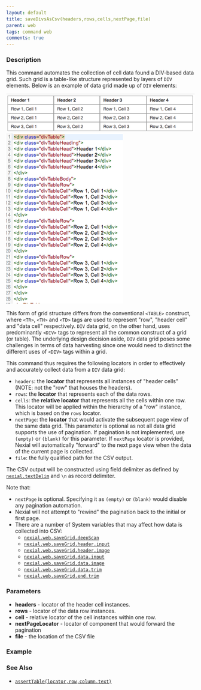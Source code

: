```yaml
---
layout: default
title: saveDivsAsCsv(headers,rows,cells,nextPage,file)
parent: web
tags: command web
comments: true
---
```


### Description
This command automates the collection of cell data found a DIV-based data grid.  Such grid is a table-like structure 
represented by layers of `DIV` elements. Below is an example of data grid made up of `DIV` elements:<br/>

![](image/saveDivsAsCsv_01.png)<br/>
![](image/saveDivsAsCsv_02.png)<br/>

This form of grid structure differs from the conventional `<TABLE>` construct, where `<TR>`, `<TH>` and `<TD>` tags are 
used to represent "row", "header cell" and "data cell" respectively.  `DIV` data grid, on the other hand, uses 
predominantly `<DIV>` tags to represent all the common construct of a grid (or table). The underlying design decision
aside, `DIV` data grid poses some challenges in terms of data harvesting since one would need to distinct the different
uses of `<DIV>` tags within a grid.

This command thus requires the following locators in order to effectively and accurately collect data from a `DIV` 
data grid:

- `headers`: the **locator** that represents all instances of "header cells" (NOTE: not the "row" that houses the 
  headers).
- `rows`: the **locator** that represents each of the data rows.
- `cells`: the **relative locator** that represents all the cells within one row. This locator will be applied within 
  the hierarchy of a "row" instance, which is based on the `rows` locator.
- `nextPage`: the **locator** that would activate the subsequent page view of the same data grid. This parameter is 
  optional as not all data grid supports the use of pagination. If pagination is not implemented, use `(empty)` or 
  `(blank)` for this parameter. If `nextPage` locator is provided, Nexial will automatically "forward" to the next page 
  view when the data of the current page is collected. 
- `file`: the fully qualified path for the CSV output.

The CSV output will be constructed using field delimiter as defined by 
[`nexial.textDelim`](../../systemvars/index#nexial.textDelim) and `\n` as record delimiter.

Note that:
- `nextPage` is optional. Specifying it as `(empty)` or `(blank)` would disable any pagination automation.
- Nexial will not attempt to "rewind" the pagination back to the initial or first page.
- There are a number of System variables that may affect how data is collected into CSV:
  - [`nexial.web.saveGrid.deepScan`](../../systemvars/index#nexial.web.saveGrid.deepScan)
  - [`nexial.web.saveGrid.header.input`](../../systemvars/index#nexial.web.saveGrid.header.input)
  - [`nexial.web.saveGrid.header.image`](../../systemvars/index#nexial.web.saveGrid.header.image)
  - [`nexial.web.saveGrid.data.input`](../../systemvars/index#nexial.web.saveGrid.data.input)
  - [`nexial.web.saveGrid.data.image`](../../systemvars/index#nexial.web.saveGrid.data.image)
  - [`nexial.web.saveGrid.data.trim`](../../systemvars/index#nexial.web.saveGrid.data.trim)
  - [`nexial.web.saveGrid.end.trim`](../../systemvars/index#nexial.web.saveGrid.end.trim)


### Parameters
- **headers** - locator of the header cell instances.
- **rows** - locator of the data row instances.
- **cell** - relative locator of the cell instances within one row.
- **nextPageLocator** - locator of component that would forward the pagination
- **file** - the location of the CSV file


### Example


### See Also
- [`assertTable(locator,row,column,text)`](assertTable(locator,row,column,text))
